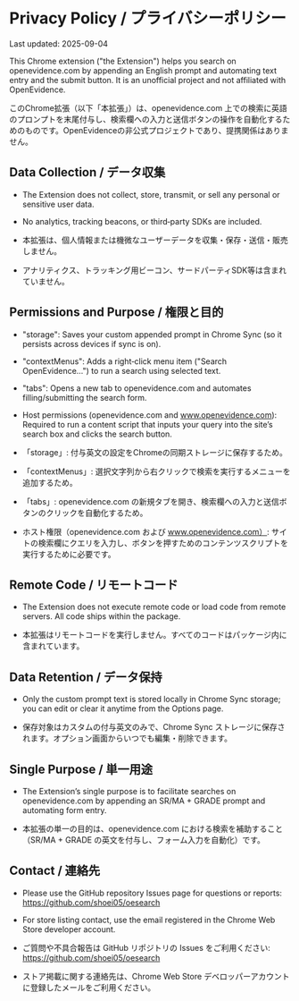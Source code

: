 # Privacy Policy / プライバシーポリシー

Last updated: 2025-09-04

This Chrome extension ("the Extension") helps you search on openevidence.com by appending an English prompt and automating text entry and the submit button. It is an unofficial project and not affiliated with OpenEvidence.

このChrome拡張（以下「本拡張」）は、openevidence.com 上での検索に英語のプロンプトを末尾付与し、検索欄への入力と送信ボタンの操作を自動化するためのものです。OpenEvidenceの非公式プロジェクトであり、提携関係はありません。

## Data Collection / データ収集
- The Extension does not collect, store, transmit, or sell any personal or sensitive user data.
- No analytics, tracking beacons, or third‑party SDKs are included.

- 本拡張は、個人情報または機微なユーザーデータを収集・保存・送信・販売しません。
- アナリティクス、トラッキング用ビーコン、サードパーティSDK等は含まれていません。

## Permissions and Purpose / 権限と目的
- "storage": Saves your custom appended prompt in Chrome Sync (so it persists across devices if sync is on).
- "contextMenus": Adds a right‑click menu item ("Search OpenEvidence…") to run a search using selected text.
- "tabs": Opens a new tab to openevidence.com and automates filling/submitting the search form.
- Host permissions (openevidence.com and www.openevidence.com): Required to run a content script that inputs your query into the site’s search box and clicks the search button.

- 「storage」: 付与英文の設定をChromeの同期ストレージに保存するため。
- 「contextMenus」: 選択文字列から右クリックで検索を実行するメニューを追加するため。
- 「tabs」: openevidence.com の新規タブを開き、検索欄への入力と送信ボタンのクリックを自動化するため。
- ホスト権限（openevidence.com および www.openevidence.com）: サイトの検索欄にクエリを入力し、ボタンを押すためのコンテンツスクリプトを実行するために必要です。

## Remote Code / リモートコード
- The Extension does not execute remote code or load code from remote servers. All code ships within the package.

- 本拡張はリモートコードを実行しません。すべてのコードはパッケージ内に含まれています。

## Data Retention / データ保持
- Only the custom prompt text is stored locally in Chrome Sync storage; you can edit or clear it anytime from the Options page.

- 保存対象はカスタムの付与英文のみで、Chrome Sync ストレージに保存されます。オプション画面からいつでも編集・削除できます。

## Single Purpose / 単一用途
- The Extension’s single purpose is to facilitate searches on openevidence.com by appending an SR/MA + GRADE prompt and automating form entry.

- 本拡張の単一の目的は、openevidence.com における検索を補助すること（SR/MA + GRADE の英文を付与し、フォーム入力を自動化）です。

## Contact / 連絡先
- Please use the GitHub repository Issues page for questions or reports: https://github.com/shoei05/oesearch
- For store listing contact, use the email registered in the Chrome Web Store developer account.

- ご質問や不具合報告は GitHub リポジトリの Issues をご利用ください: https://github.com/shoei05/oesearch
- ストア掲載に関する連絡先は、Chrome Web Store デベロッパーアカウントに登録したメールをご利用ください。
